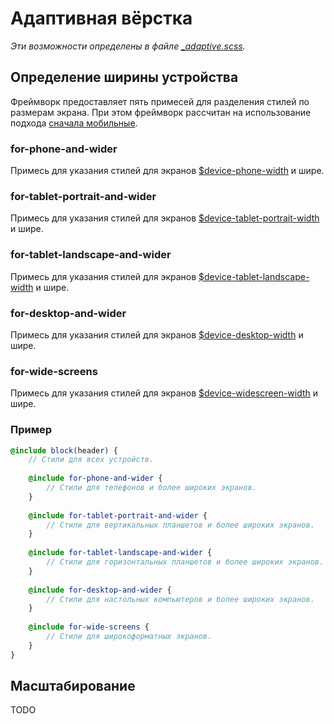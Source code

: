 # Адаптивная вёрстка

*Эти возможности определены в файле [_adaptive.scss](../lib/_adaptive.scss).*

## Определение ширины устройства

Фреймворк предоставляет пять примесей для разделения стилей по размерам экрана. При этом фреймворк
рассчитан на использование подхода
[сначала мобильные](https://ru.wikipedia.org/wiki/Адаптивный_веб-дизайн#.D0.A1.D0.BD.D0.B0.D1.87.D0.B0.D0.BB.D0.B0_.D0.BC.D0.BE.D0.B1.D0.B8.D0.BB.D1.8C.D0.BD.D1.8B.D0.B5_.28.C2.ABMobile_first.C2.BB.29).

### for-phone-and-wider

Примесь для указания стилей для экранов [$device-phone-width](settings.ru.md#device-phone-width) и
шире.

### for-tablet-portrait-and-wider

Примесь для указания стилей для экранов
[$device-tablet-portrait-width](settings.ru.md#device-tablet-portrait-width) и шире.

### for-tablet-landscape-and-wider

Примесь для указания стилей для экранов
[$device-tablet-landscape-width](settings.ru.md#device-tablet-landscape-width) и шире.

### for-desktop-and-wider

Примесь для указания стилей для экранов
[$device-desktop-width](settings.ru.md#device-desktop-width) и шире.

### for-wide-screens

Примесь для указания стилей для экранов
[$device-widescreen-width](settings.ru.md#device-widescreen-width) и шире.

### Пример

```scss
@include block(header) {
    // Стили для всех устройств.
    
    @include for-phone-and-wider {
        // Стили для телефонов и более широких экранов.
    }
    
    @include for-tablet-portrait-and-wider {
        // Стили для вертикальных планшетов и более широких экранов.
    }
    
    @include for-tablet-landscape-and-wider {
        // Стили для горизонтальных планшетов и более широких экранов.
    }
    
    @include for-desktop-and-wider {
        // Стили для настольных компьютеров и более широких экранов.
    }
    
    @include for-wide-screens {
        // Стили для широкоформатных экранов.
    }
}
```

## Масштабирование

TODO
